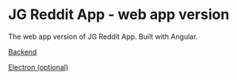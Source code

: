 # JG Reddit App - web app version

The web app version of JG Reddit App. Built with Angular.

[Backend](https://github.com/j233guo/reddit-app-engine)

[Electron (optional)](https://github.com/j233guo/jg-reddit-electron)